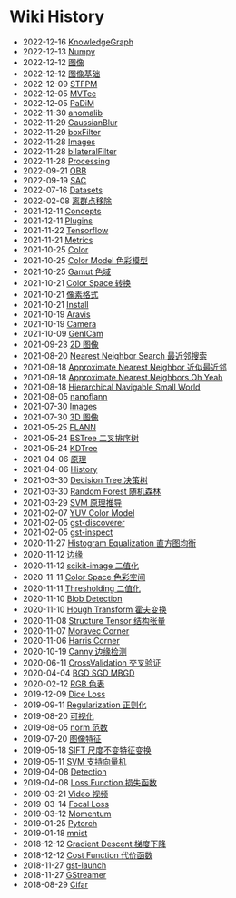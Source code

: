 # Wiki History

- 2022-12-16   [KnowledgeGraph](/KnowledgeGraph)
- 2022-12-13   [Numpy](/Numpy)
- 2022-12-12   [图像](/0325_Media_Image)
- 2022-12-12   [图像基础](/图像基础)
- 2022-12-09   [STFPM](/STFPM)
- 2022-12-05   [MVTec](/MVTec)
- 2022-12-05   [PaDiM](/PaDiM)
- 2022-11-30   [anomalib](/anomalib)
- 2022-11-29   [GaussianBlur](/OpenCV_GaussianBlur)
- 2022-11-29   [boxFilter](/OpenCV_boxFilter)
- 2022-11-28   [Images](/Bilateral_Filtering_for_Gray_and_Color_Images)
- 2022-11-28   [bilateralFilter](/OpenCV_bilateralFilter)
- 2022-11-28   [Processing](/Tools_OpenCV_Image_Processing)
- 2022-09-21   [OBB](/PCL_AABB_OBB)
- 2022-09-19   [SAC](/PCL_SAC)
- 2022-07-16   [Datasets](/Tensorflow_Datasets)
- 2022-02-08   [离群点移除](/离群点移除)
- 2021-12-11   [Concepts](/0144_Media_Tools_GStreamer_Concepts)
- 2021-12-11   [Plugins](/0143_Media_Tools_GStreamer_Plugins)
- 2021-11-22   [Tensorflow](/Tensorflow)
- 2021-11-21   [Metrics](/Image_Classification_Metrics)
- 2021-10-25   [Color](/0126_Media_Image_Color)
- 2021-10-25   [Color Model 色彩模型](/0125_Media_Image_Color_Model)
- 2021-10-25   [Gamut 色域](/0124_Media_Image_Color_Gamut)
- 2021-10-21   [Color Space 转换](/0120_Media_Image_Color_Space_Transform)
- 2021-10-21   [像素格式](/0119_Media_Image_Camera_PixelFormat)
- 2021-10-21   [Install](/0117_Media_Tools_GStreamer_Install)
- 2021-10-19   [Aravis](/0108_Media_Image_Camera_GenICam_Tools_Aravis)
- 2021-10-19   [Camera](/0107_Media_Image_Camera)
- 2021-10-09   [GenICam](/0106_Media_Image_Camera_GenICam)
- 2021-09-23   [2D 图像](/0035_Media_Image_2DImage)
- 2021-08-20   [Nearest Neighbor Search 最近邻搜索](/0102_ML_NNS)
- 2021-08-18   [Approximate Nearest Neighbor 近似最近邻](/0103_ML_NNS_ANN)
- 2021-08-18   [Approximate Nearest Neighbors Oh Yeah](/0333_ML_NNS_ANN_Annoy)
- 2021-08-18   [Hierarchical Navigable Small World](/0334_ML_NNS_ANN_HNSW)
- 2021-08-05   [nanoflann](/0123_ML_NNS_KDTree_nanoflann)
- 2021-07-30   [Images](/3D_Images)
- 2021-07-30   [3D 图像](/0039_Media_Image_3DImage)
- 2021-05-25   [FLANN](/0122_ML_NNS_KDTree_FLANN)
- 2021-05-24   [BSTree 二叉排序树](/0332_ML_NNS_BSTree)
- 2021-05-24   [KDTree](/0104_ML_NNS_KDTree)
- 2021-04-06   [原理](/0151_ML_GD_原理)
- 2021-04-06   [History](/0149_ML_GD_History)
- 2021-03-30   [Decision Tree 决策树](/0113_ML_DecisionTree)
- 2021-03-30   [Random Forest 随机森林](/0114_ML_RandomForest)
- 2021-03-29   [SVM 原理推导](/0116_ML_SVM_原理)
- 2021-02-07   [YUV Color Model](/0121_Media_Image_Color_Model_YUV)
- 2021-02-05   [gst-discoverer](/0111_Media_Tools_GStreamer_Tools_gstdiscoverer)
- 2021-02-05   [gst-inspect](/0112_Media_Tools_GStreamer_Tools_gstinspect)
- 2020-11-27   [Histogram Equalization 直方图均衡](/0100_CV_HE)
- 2020-11-12   [边缘](/0065_CV_Edge)
- 2020-11-12   [scikit-image 二值化](/0331_CV_BIN_ScikitImage)
- 2020-11-11   [Color Space 色彩空间](/0041_Media_Image_Color_Space)
- 2020-11-11   [Thresholding 二值化](/0099_CV_BIN)
- 2020-11-10   [Blob Detection](/0068_CV_Blob)
- 2020-11-10   [Hough Transform 霍夫变换](/0071_CV_HoughTransform)
- 2020-11-08   [Structure Tensor 结构张量](/0070_CV_StructureTensor)
- 2020-11-07   [Moravec Corner](/0066_CV_Feature_Moravec)
- 2020-11-06   [Harris Corner](/0067_CV_Feature_Harris)
- 2020-10-19   [Canny 边缘检测](/0101_CV_Edge_Canny)
- 2020-06-11   [CrossValidation 交叉验证](/0249_ML_CrossValidation)
- 2020-04-04   [BGD SGD MBGD](/0148_ML_GD_xGD)
- 2020-02-12   [RGB 色表](/0127_Media_Image_Color_RGB)
- 2019-12-09   [Dice Loss](/0283_ML_LossFunction_DiceLoss)
- 2019-09-11   [Regularization  正则化](/0252_ML_Regularization)
- 2019-08-20   [可视化](/可视化)
- 2019-08-05   [norm 范数](/0254_ML_Regularization_norm)
- 2019-07-20   [图像特征](/0064_CV_Feature)
- 2019-05-18   [SIFT 尺度不变特征变换](/0069_CV_Feature_SIFT)
- 2019-05-11   [SVM 支持向量机](/0115_ML_SVM)
- 2019-04-08   [Detection](/Anomaly_Detection)
- 2019-04-08   [Loss Function 损失函数](/0281_ML_LossFunction)
- 2019-03-21   [Video 视频](/0036_Media_Video)
- 2019-03-14   [Focal Loss](/0284_ML_LossFunction_FocalLoss)
- 2019-03-12   [Momentum](/0150_ML_GD_Momentum)
- 2019-01-25   [Pytorch](/Pytorch)
- 2019-01-18   [mnist](/Datasets_Image_Classification_mnist)
- 2018-12-12   [Gradient Descent 梯度下降](/0147_ML_GD)
- 2018-12-12   [Cost Function 代价函数](/0282_ML_CostFunction)
- 2018-11-27   [gst-launch](/0110_Media_Tools_GStreamer_Tools_gstlaunch)
- 2018-11-27   [GStreamer](/0109_Media_Tools_GStreamer)
- 2018-08-29   [Cifar](/Datasets_Image_Classification_Cifar)
